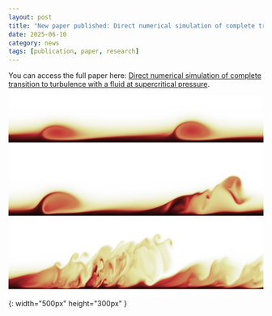 ```yaml
---
layout: post
title: "New paper published: Direct numerical simulation of complete transition to turbulence with a fluid at supercritical pressure"
date: 2025-06-10
category: news
tags: [publication, paper, research]
---
```


You can access the full paper here: [Direct numerical simulation of complete transition to turbulence with a fluid at supercritical pressure](https://arxiv.org/abs/2506.06703).

![LTT](/assets/img/JFM_billows.jpg){: width="500px" height="300px" }